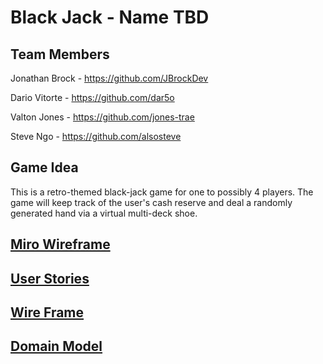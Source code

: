 # Black Jack - Name TBD

## Team Members

Jonathan Brock - https://github.com/JBrockDev

Dario Vitorte - https://github.com/dar5o

Valton Jones - https://github.com/jones-trae

Steve Ngo - https://github.com/alsosteve


## Game Idea
This is a retro-themed black-jack game for one to possibly 4 players. The game will keep track of the user's cash reserve and deal a randomly generated hand via a virtual multi-deck shoe.

## [Miro Wireframe](https://miro.com/app/board/o9J_lzqo2oA=/)

## [User Stories](https://docs.google.com/document/d/1uSH2SUSozwvltVE28eezp9DjvHI8goBbXFEEcF6qoGo/edit?usp=sharing)


## [Wire Frame](https://miro.com/app/board/o9J_lzqo2oA=/)

## [Domain Model](https://www.figma.com/file/ZcxMd3oJrvUCF9D87ejqwO/Domain-Model?node-id=0%3A1)

